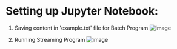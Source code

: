 # Setting up Jupyter Notebook:

1. Saving content in 'example.txt' file for Batch Program
![image](https://github.com/user-attachments/assets/6f6a6bad-a369-4f27-8b59-580affdd0f25)


2. Running Streaming Program
![image](https://github.com/user-attachments/assets/2331cf0e-cdea-4d56-a570-7cc8d34e5906)
